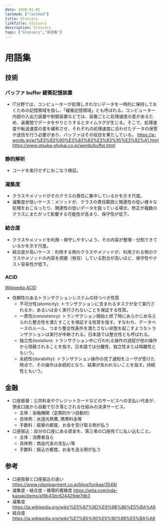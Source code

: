 ```yaml
---
date: 2020-01-01
lastmod: ["lastmod"]
title: Glossary
linkTitle: Glossary
description: Glossary
tags: ["Glossary","用語集"]
---
```


# 用語集

## 技術

### バッファ buffer 緩衝記憶装置
* IT分野では、コンピューターが処理しきれないデータを一時的に保持しておくための記憶領域を指し、「緩衝記憶領域」とも呼ばれる。コンピューター内部の入出力装置や制御装置などでは、装置ごとに処理速度の差があるため、装置間でデータをやりとりするとタイムラグが生じる。そこで、処理速度や転送速度の差を緩和させ、それぞれの処理速度に合わせたデータの保管や送信を行う必要があり、バッファはその役目を果たしている。
https://e-words.jp/w/%E3%83%90%E3%83%83%E3%83%95%E3%82%A1.html
https://www.otsuka-shokai.co.jp/words/buffer.html

### 静的解析
* コードを実行せずにおこなう検証。

### 凝集度
* クラスやメソッドがそのクラスの責任に集中しているかを示す尺度。
* 凝集度が低いケース：メソッドが、クラスの責任範囲と関連性の低い様々な処理をおこなったり、関連性の低いデータを扱っている場合、修正が複数のクラスにまたがって影響する可能性が高まり、保守性が低下。

### 結合度
* クラスやメソッドを利用・保守しやすいよう、その内容が整理・分割できているかを示す尺度。
* 結合度が高いケース：利用する側のクラスやメソッドが、利用される側のクラスやメソッドの内容を把握（依存）している割合が高いほど、保守性やテスト容易性が低下。

### ACID
[Wikipedia ACID](https://ja.wikipedia.org/wiki/ACID_(%E3%82%B3%E3%83%B3%E3%83%94%E3%83%A5%E3%83%BC%E3%82%BF%E7%A7%91%E5%AD%A6))
* 信頼性のあるトランザクションシステムの持つべき性質
  * 不可分性(atomicity): トランザクションに含まれるタスクが全て実行されるか、あるいは全く実行されないことを保証する性質。
  * 一貫性(consistency): トランザクション開始と終了時にあらかじめ与えられた整合性を満たすことを保証する性質を指す。すなわち、データベースのルール、つまり整合性条件を満たさない状態を起こすようなトランザクションは実行が中断される。日本語では整合性とも呼ばれる。
  * 独立性(isolation): トランザクション中に行われる操作の過程が他の操作から隠蔽されることを指す。日本語では分離性、独立性または隔離性ともいう。
  * 永続性(durability): トランザクション操作の完了通知をユーザが受けた時点で、その操作は永続的となり、結果が失われないことを指す。持続性ともいう。

## 金融

* 口座振替：公共料金やクレジットカードなどのサービスへの支払い代金が、預金口座から自動で引き落とされる仕組みの決済サービス。
  * 主体：金融機関（定期的かつ自動的）
  * 具体例：水道光熱費, 携帯料金等
  * 手数料：振替の都度、お金を受け取る側が払う
* 口座振込：自分の口座にある資金を、第三者の口座宛てに払い込むこと。
  * 主体：消費者自ら
  * 具体例：商品代金の支払い等
  * 手数料：振込の都度、お金を送る側が払う

## 参考
* 口座振替と口座振込の違い https://www.robotpayment.co.jp/blog/furikae/3548/
* 凝集度・結合度・循環的複雑度 https://qiita.com/oda-kazuki/items/a16b43dc624429de7db3
* 凝集度 https://ja.wikipedia.org/wiki/%E5%87%9D%E9%9B%86%E5%BA%A6
* 結合度 https://ja.wikipedia.org/wiki/%E7%B5%90%E5%90%88%E5%BA%A6
